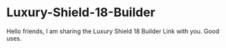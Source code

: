 # Luxury-Shield-18-Builder
Hello friends, I am sharing the Luxury Shield 18 Builder Link with you. Good uses.
